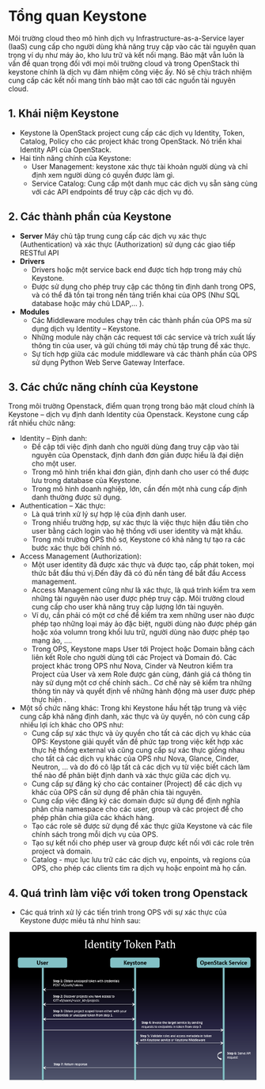 # Tổng quan Keystone
Môi trường cloud theo mô hình dịch vụ Infrastructure-as-a-Service layer (IaaS) cung cấp cho người dùng khả năng truy cập vào các tài nguyên quan trọng ví dụ như máy ảo, kho lưu trữ và kết nối mạng. Bảo mật vẫn luôn là vấn đề quan trọng đối với mọi môi trường cloud và trong OpenStack thì keystone chính là dịch vụ đảm nhiệm công việc ấy. Nó sẽ chịu trách nhiệm cung cấp các kết nối mang tính bảo mật cao tới các nguồn tài nguyên cloud.

## 1. Khái niệm Keystone
* Keystone là OpenStack project cung cấp các dịch vụ Identity, Token, Catalog, Policy cho các project khác trong OpenStack. Nó triển khai Identity API của OpenStack.
* Hai tính năng chính của Keystone:
  - User Management: keystone xác thực tài khoản người dùng và chỉ định xem người dùng có quyền được làm gì.
  - Service Catalog: Cung cấp một danh mục các dịch vụ sẵn sàng cùng với các API endpoints để truy cập các dịch vụ đó.

## 2. Các thành phần của Keystone
* **Server** Máy chủ tập trung cung cấp các dịch vụ xác thực (Authentication) và xác thực (Authorization) sử dụng các giao tiếp RESTful API
* **Drivers**
  - Drivers hoặc một service back end được tích hợp trong máy chủ Keystone.
  - Được sử dụng cho phép truy cập các thông tin định danh trong OPS, và có thể đã tồn tại trong nền tảng triển khai của OPS (Như SQL database hoặc máy chủ LDAP,… ).
* **Modules**
  - Các Middleware modules chạy trên các thành phần của OPS ma sử dụng dịch vụ Identity – Keystone.
  - Những module này chặn các request tới các service và trích xuất lấy thông tin của user, và gửi chúng tới máy chủ tập trung để xác thực.
  - Sự tích hợp giữa các module middleware và các thành phần của OPS sử dụng Python Web Serve Gateway Interface.

## 3. Các chức năng chính của Keystone
Trong môi trường Openstack, điểm quan trọng trong bảo mật cloud chính là Keystone – dịch vụ định danh Identity của Openstack. Keystone cung cấp rất nhiều chức năng:
  * Identity – Định danh:
    - Đề cập tới việc định danh cho người dùng đang truy cập vào tài nguyên của Openstack, định danh đơn giản được hiểu là đại diện cho một user.
    - Trong mô hình triển khai đơn giản, định danh cho user có thể được lưu trong database của Keystone.
    - Trong mô hình doanh nghiệp, lớn, cần đến một nhà cung cấp định danh thường được sử dụng.
  * Authentication – Xác thực:
    - Là quá trình xử lý sự hợp lệ của định danh user.
    - Trong nhiều trường hợp, sự xác thực là việc thực hiện đầu tiên cho user bằng cách login vào hệ thống với user identity và mật khấu.
    - Trong môi trường OPS thô sơ, Keystone có khả năng tự tạo ra các bước xác thực bởi chính nó.
  * Access Management (Authorization):
    - Một user identity đã được xác thực và được tạo, cấp phát token, mọi thức bắt đầu thú vị.Đến đây đã có đủ nền tảng để bắt đầu Access management.
    - Access Management cũng như là xác thực, là quá trình kiểm tra xem những tài nguyên nào user được phép truy cập. Môi trường cloud cung cấp cho user khả năng truy cập lượng lớn tài nguyên.
    - Ví dụ, cần phải có một cơ chế để kiểm tra xem những user nào được phép tạo những loại máy ảo đặc biệt, người dùng nào được phép gán hoặc xóa volumn trong khối lưu trữ, người dùng nào được phép tạo mạng ảo, ….
    - Trong OPS, Keystone maps User tới Project hoặc Domain bằng cách liên kết Role cho người dùng tới các Project và Domain đó. Các project khác trong OPS như Nova, Cinder và Neutron kiểm tra Project của User và xem Role được gán cùng, đánh giá cá thông tin này sử dụng một cơ chế chính sách.. Cơ chế này sẽ kiểm tra những thông tin này và quyết định về những hành động mà user được phép thực hiện .
  * Một số chức năng khác: Trong khi Keystone hầu hết tập trung và việc cung cấp khả năng định danh, xác thực và ủy quyền, nó còn cung cấp nhiều lợi ích khác cho OPS như:
    - Cung cấp sự xác thực và ủy quyền cho tất cả các dịch vụ khác của OPS: Keystone giải quyết vấn đề phức tạp trong việc kết hợp xác thực hệ thống external và cũng cung cấp sự xác thực giống nhau cho tất cả các dịch vụ khác của OPS như Nova, Glance, Cinder, Neutron, … và do đó cô lập tất cả các dịch vụ từ việc biết cách làm thế nào để phân biệt định danh và xác thực giữa các dịch vụ.
    - Cung cấp sự đăng ký cho các container (Project) để các dịch vụ khác của OPS cần sử dụng để phân chia tài nguyên.
    - Cung cấp việc đăng ký các domain được sử dụng để định nghĩa phân chia namespace cho các user, group và các project để cho phép phân chia giữa các khách hàng.
    - Tạo các role sẽ được sử dụng để xác thực giữa Keystone và các file chính sách trong mỗi dịch vụ của OPS.
    - Tạo sự kết nối cho phép user và group được kết nối với các role trên project và domain.
    - Catalog - mục lục lưu trữ các các dịch vụ, enpoints, và regions của OPS, cho phép các clients tìm ra dịch vụ hoặc enpoint mà họ cần.
## 4. Quá trình làm việc với token trong Openstack
* Các quá trình xử lý các tiến trình trong OPS với sự xác thực của Keystone được miêu tả như hình sau:

<p align="center">
 <img src="Picture/Qtrinh.png" width="500" height="300" />
</p>

